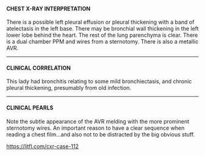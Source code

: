 #### CHEST X-RAY INTERPRETATION
There is a possible left pleural effusion or pleural thickening with a band of atelectasis in the left base. There may be bronchial wall thickening in the left lower lobe behind the heart. The rest of the lung parenchyma is clear. There is a dual chamber PPM and wires from a sternotomy. There is also a metallic AVR.

---------------
#### CLINICAL CORRELATION
This lady had bronchitis relating to some mild bronchiectasis, and chronic pleural thickening, presumably from old infection.

---------------
#### CLINICAL PEARLS
Note the subtle appearance of the AVR melding with the more prominent sternotomy wires. An important reason to have a clear sequence when reading a chest film…and also not to be distracted by the big obvious stuff.


<https://litfl.com/cxr-case-112>